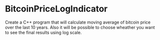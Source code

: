 # BitcoinPriceLogIndicator
Create a C++ program that will calculate  moving average of bitcoin price over the last 10 years. Also it will be possible to choose wheather you want to see the final results using log scale.  
